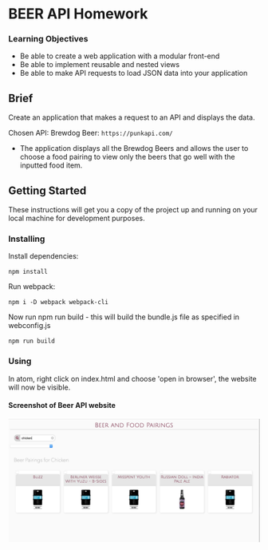 # BEER API Homework

### Learning Objectives

- Be able to create a web application with a modular front-end
- Be able to implement reusable and nested views
- Be able to make API requests to load JSON data into your application

## Brief

Create an application that makes a request to an API and displays the data.

Chosen API: Brewdog Beer: `https://punkapi.com/`

- The application displays all the Brewdog Beers and allows the user to choose a food pairing to view only the beers that go well with the inputted food item.

## Getting Started

These instructions will get you a copy of the project up and running on your local machine for development purposes.

### Installing

Install dependencies:

```
npm install
```

Run webpack:

```
npm i -D webpack webpack-cli
```
Now run npm run build - this will build the bundle.js file as specified in webconfig.js


```
npm run build
```

### Using

In atom, right click on index.html and choose 'open in browser', the website will now be visible.

#### Screenshot of Beer API website

![](images/beer_api.jpg)





